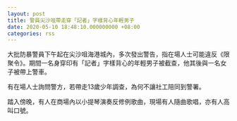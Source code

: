 ```yaml
---
layout: post
title: 警員尖沙咀帶走穿「記者」字樣背心年輕男子
date: 2020-05-10 18:48:10.000000000 +08:00
categories: rss
---
```


大批防暴警員下午起在尖沙咀海港城內，多次發出警告，指在場人士可能違反《限聚令》。期間一名身穿印有「記者」字樣背心的年輕男子被截查，他其後與一名女子被帶上警車。

有在場人士詢問警方，若帶走13歲少年調查，為何不讓社工陪同到警署。

踏入傍晚，有人在商場內以小提琴演奏反修例歌曲，現場有人隨曲歌唱，亦有人高叫口號。
